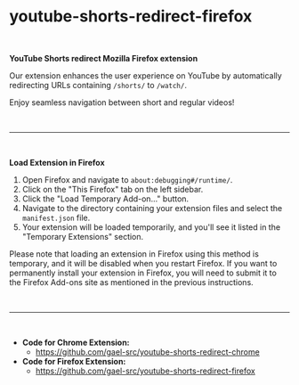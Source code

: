 # youtube-shorts-redirect-firefox

</br>

**YouTube Shorts redirect Mozilla Firefox extension**

Our extension enhances the user experience on YouTube by automatically redirecting URLs containing `/shorts/` to `/watch/`.

Enjoy seamless navigation between short and regular videos!

</br>

---

</br>

**Load Extension in Firefox**

1. Open Firefox and navigate to `about:debugging#/runtime/`.
2. Click on the "This Firefox" tab on the left sidebar.
3. Click the "Load Temporary Add-on..." button.
4. Navigate to the directory containing your extension files and select the `manifest.json` file.
5. Your extension will be loaded temporarily, and you'll see it listed in the "Temporary Extensions" section.

Please note that loading an extension in Firefox using this method is temporary,
and it will be disabled when you restart Firefox.
If you want to permanently install your extension in Firefox,
you will need to submit it to the Firefox Add-ons site as mentioned in the previous instructions.

</br>

---

</br>

- **Code for Chrome Extension:**
  - https://github.com/gael-src/youtube-shorts-redirect-chrome
- **Code for Firefox Extension:**
  - https://github.com/gael-src/youtube-shorts-redirect-firefox
